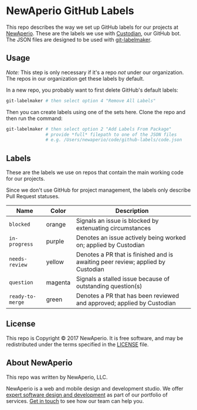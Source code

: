 # NewAperio GitHub Labels

This repo describes the way we set up GitHub labels for our projects at [NewAperio](https://newaperio.com). These are the labels we use with [Custodian](https://github.com/newaperio/custodian), our GitHub bot. The JSON files are designed to be used with [git-labelmaker](https://github.com/himynameisdave/git-labelmaker).

## Usage

*Note:* This step is only necessary if it's a repo *not* under our organization. The repos in our organization get these labels by default.

In a new repo, you probably want to first delete GitHub's default labels:

```bash
git-labelmaker # then select option 4 "Remove All Labels"
```

Then you can create labels using one of the sets here. Clone the repo and then run the command:

```bash
git-labelmaker # then select option 2 "Add Labels From Package"
               # provide *full* filepath to one of the JSON files
               # e.g. /Users/newaperio/code/github-labels/code.json
```

## Labels

These are the labels we use on repos that contain the main working code for our projects.

Since we don't use GitHub for project management, the labels only describe Pull Request statuses.

| Name             | Color      | Description                                                                     |
|------------------|------------|---------------------------------------------------------------------------------|
| `blocked`        | orange     | Signals an issue is blocked by extenuating circumstances                        |
| `in-progress`    | purple     | Denotes an issue actively being worked on; applied by Custodian                 |
| `needs-review`   | yellow     | Denotes a PR that is finished and is awaiting peer review; applied by Custodian |
| `question`       | magenta    | Signals a stalled issue because of outstanding question(s)                      |
| `ready-to-merge` | green      | Denotes a PR that has been reviewed and approved; applied by Custodian          |

## License

This repo is Copyright © 2017 NewAperio. It is free software, and may be
redistributed under the terms specified in the [LICENSE](/LICENSE.md) file.

## About NewAperio

This repo was written by NewAperio, LLC.

NewAperio is a web and mobile design and development studio. We offer [expert
software design and development][services] as part of our portfolio of services.
[Get in touch][contact] to see how our team can help you.

[services]: https://newaperio.com/services?utm_source=github
[contact]: https://newaperio.com/contact?utm_source=github
